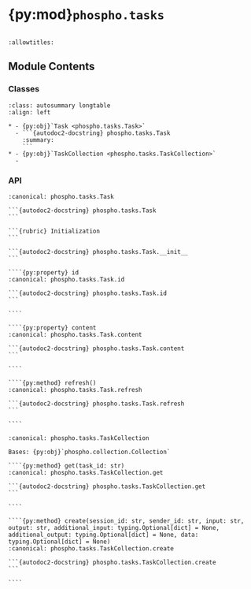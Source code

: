 # {py:mod}`phospho.tasks`

```{py:module} phospho.tasks
```

```{autodoc2-docstring} phospho.tasks
:allowtitles:
```

## Module Contents

### Classes

````{list-table}
:class: autosummary longtable
:align: left

* - {py:obj}`Task <phospho.tasks.Task>`
  - ```{autodoc2-docstring} phospho.tasks.Task
    :summary:
    ```
* - {py:obj}`TaskCollection <phospho.tasks.TaskCollection>`
  -
````

### API

`````{py:class} Task(client, task_id: str, _content: typing.Optional[dict] = None)
:canonical: phospho.tasks.Task

```{autodoc2-docstring} phospho.tasks.Task
```

```{rubric} Initialization
```

```{autodoc2-docstring} phospho.tasks.Task.__init__
```

````{py:property} id
:canonical: phospho.tasks.Task.id

```{autodoc2-docstring} phospho.tasks.Task.id
```

````

````{py:property} content
:canonical: phospho.tasks.Task.content

```{autodoc2-docstring} phospho.tasks.Task.content
```

````

````{py:method} refresh()
:canonical: phospho.tasks.Task.refresh

```{autodoc2-docstring} phospho.tasks.Task.refresh
```

````

`````

`````{py:class} TaskCollection(client)
:canonical: phospho.tasks.TaskCollection

Bases: {py:obj}`phospho.collection.Collection`

````{py:method} get(task_id: str)
:canonical: phospho.tasks.TaskCollection.get

```{autodoc2-docstring} phospho.tasks.TaskCollection.get
```

````

````{py:method} create(session_id: str, sender_id: str, input: str, output: str, additional_input: typing.Optional[dict] = None, additional_output: typing.Optional[dict] = None, data: typing.Optional[dict] = None)
:canonical: phospho.tasks.TaskCollection.create

```{autodoc2-docstring} phospho.tasks.TaskCollection.create
```

````

`````
